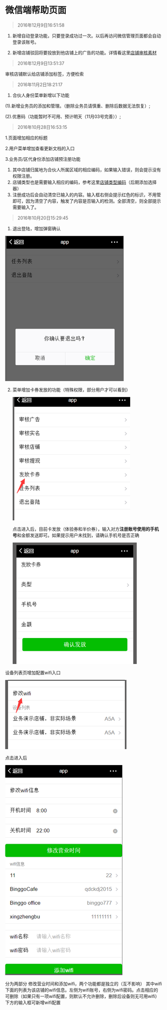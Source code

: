 # 微信端帮助页面

> 2016年12月9日16:51:58

1. 新增自动登录功能，只要登录成功过一次。以后再访问微信管理页面都会自动登录该账号。

2. 新增店铺驳回将要投放到他店铺上的广告的功能。详情看这里[店铺审核素材](店铺审核素材.md)

> 2016年12月9日13:51:37

审核店铺默认给店铺添加标签，方便检索

> 2016年11月2日18:21:17

 1. 合伙人身份菜单新增以下功能
 
 (1).新增业务员的添加和管理。（删除业务员请慎重、删除后数据无法恢复）;

 (2).优惠码（功能暂时不可用、预计明天（11月03号完善））;


> 2016年10月28日16:53:15

 1.页面增加相应的标题

 2.用户菜单增加查看更新文档的入口

 3.业务员/区代身份添加店铺预注册功能
  
 1. 其中店铺归属地为合伙人所属区域的相应编码，如果输入错误，则会提示没有权限注册。
 2. 店铺类型也是需要输入相应的编码，参考这里[店铺类型编码](店铺类型编码.md)（后期添加选择器）
 3. 注册成功后会自动清空已输入的内容。输入框右侧会提示红色的标识，不用管即可，因为清空了内容，触发了内容是否输入的检测。全部清空，则全部提示需要输入了。


> 2016年10月20日15:29:45


1. 退出登陆，增加弹窗确认

 ![](/assets/QQ截图20161020153055.png)

2. 菜单增加卡券发放的功能（特殊权限，部分用户才可以看到）

    ![](/assets/QQ截图20161020161024.png)

    点击进入后，目前卡发放（体验券和半价券），输入对方**注册账号使用的手机号**和金额发送即可。如果提示用户未找到，请确认手机号是否正确

    ![](/assets/QQ截图20161020161326.png)



 设备列表页增加配置wifi入口

![](/assets/1.png)

点击进入后

![](/assets/2.png)


分为两部分 修改营业时间和添加wifi，两个功能都是独立的（互不影响）
其中wifi下面的列表为该店铺的wifi信息。左侧为wifi账号，右侧为wifi密码。点击相应的可删除（如果只有一项wifi配置，则默认不允许删除，删除后设备则无可用wifi）
下方的输入框可新增wifi配置



